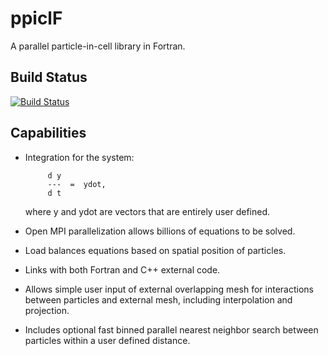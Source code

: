 # ppiclF
A parallel particle-in-cell library in Fortran.

## Build Status
[![Build Status](https://travis-ci.org/dpzwick/ppiclF.svg?branch=master)](https://travis-ci.org/dpzwick/ppiclF)

## Capabilities
* Integration for the system:
           
           d y
           ---  =  ydot, 
           d t
           
  where y and ydot are vectors that are entirely
  user defined.
       
* Open MPI parallelization allows billions of equations
  to be solved.
       
* Load balances equations based on spatial position of
  particles.

* Links with both Fortran and C++ external code.
       
* Allows simple user input of external overlapping mesh
  for interactions between particles and external mesh,
  including interpolation and projection.
       
* Includes optional fast binned parallel nearest neighbor
  search between particles within a user defined distance.
